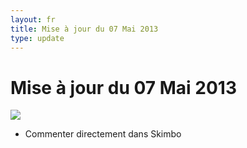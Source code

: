 ```yaml
---
layout: fr
title: Mise à jour du 07 Mai 2013
type: update
---
```

<h1>Mise à jour du 07 Mai 2013</h1>
<img src="{{site.baseurl}}/images/updates/Skimbo-update-07-05-2013.png">

* Commenter directement dans Skimbo